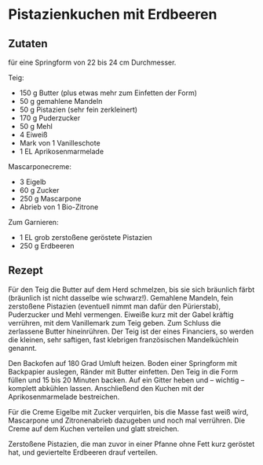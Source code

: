# Pistazienkuchen mit Erdbeeren

## Zutaten 

für eine Springform von 22 bis 24 cm Durchmesser.

Teig: 

- 150 g Butter (plus etwas mehr zum Einfetten der Form)
- 50 g gemahlene Mandeln
- 50 g Pistazien (sehr fein zerkleinert)
- 170 g Puderzucker
- 50 g Mehl
- 4 Eiweiß
- Mark von 1 Vanilleschote
- 1 EL Aprikosenmarmelade

Mascarponecreme: 

- 3 Eigelb
- 60 g Zucker
- 250 g Mascarpone
- Abrieb von 1 Bio-Zitrone

Zum Garnieren: 

- 1 EL grob zerstoßene geröstete Pistazien
- 250 g Erdbeeren

## Rezept

Für den Teig die Butter auf dem Herd schmelzen, bis sie sich bräunlich färbt (bräunlich ist nicht dasselbe wie schwarz!). Gemahlene Mandeln, fein zerstoßene Pistazien (eventuell nimmt man dafür den Pürierstab), Puderzucker und Mehl vermengen. Eiweiße kurz mit der Gabel kräftig verrühren, mit dem Vanillemark zum Teig geben. Zum Schluss die zerlassene Butter hineinrühren. Der Teig ist der eines Financiers, so werden die kleinen, sehr saftigen, fast klebrigen französischen Mandelküchlein genannt.

Den Backofen auf 180 Grad Umluft heizen. Boden einer Springform mit Backpapier auslegen, Ränder mit Butter einfetten. Den Teig in die Form füllen und 15 bis 20 Minuten backen. Auf ein Gitter heben und – wichtig – komplett abkühlen lassen. Anschließend den Kuchen mit der Aprikosenmarmelade bestreichen.

Für die Creme Eigelbe mit Zucker verquirlen, bis die Masse fast weiß wird, Mascarpone und Zitronenabrieb dazugeben und noch mal verrühren. Die Creme auf dem Kuchen verteilen und glatt streichen.

Zerstoßene Pistazien, die man zuvor in einer Pfanne ohne Fett kurz geröstet hat, und geviertelte Erdbeeren drauf verteilen.